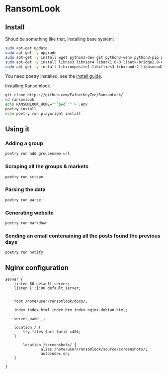 # RansomLook

## Install 
Shoud be something like that, installing base system: 
```bash
sudo apt-get update
sudo apt-get -y upgrade
sudo apt-get -y install wget python3-dev git python3-venv python3-pip python-is-python3 tor
sudo apt-get -y install libnss3 libnspr4 libatk1.0-0 libatk-bridge2.0-0 libcups2 libxkbcommon0 libxdamage1 libgbm1 libpango-1.0-0 libcairo2 libatspi2.0-0
sudo apt-get -y install libxcomposite1 libxfixes3 libxrandr2 libasound2 libwayland-client0
```


You need poetry installed, see the [install guide](https://python-poetry.org/docs/).


Installing Ransomlook
```bash
git clone https://github.com/FafnerKeyZee/RansomLook/
cd ransomlook
echo RANSOMLOOK_HOME="'`pwd`'" > .env
poetry install
echo poetry run playwright install
``` 

## Using it

### Adding a group
```bash
poetry run add groupename url
``` 

### Scraping all the groups & markets
```bash
poetry run scrape
``` 

### Parsing the data
```bash
poetry run parse
``` 

### Generating website
```bash
poetry run markdown
``` 

### Sending an email contenaining all the posts found the previous days
```bash
poetry run notify
```

## Nginx configuration
``` 
server {
	listen 80 default_server;
	listen [::]:80 default_server;


	root /home/user/ransomlook/docs/;

	index index.html index.htm index.nginx-debian.html;

	server_name _;

	location / {
		try_files $uri $uri/ =404;
	}

        location /screenshots/ {
                alias /home/user/ransomlook/source/screenshots/;
                autoindex on;
	}

}

``` 

